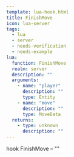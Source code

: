 ```yaml
---
template: lua-hook.html
title: FinishMove
icon: lua-server
tags:
  - lua
  - server
  - needs-verification
  - needs-example
lua:
  function: FinishMove
  realm: server
  description: ""
  arguments:
    - name: "player"
      description: ""
      type: Entity
    - name: "move"
      description: ""
      type: MoveData
  returns:
    - type: unknown
      description: ""
---
```


<div class="lua__search__keywords">
hook FinishMove &#x2013; ""
</div>
